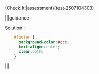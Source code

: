 {Check It!|assessment}(test-2507104303)

|||guidance

Solution :

```css
    #footer {
      background-color:#ccc;
      text-align:center;
      clear:both;
    }
```

|||